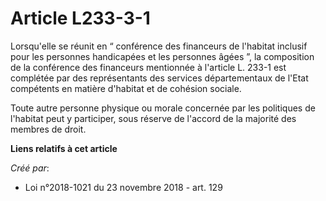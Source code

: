 # Article L233-3-1

Lorsqu'elle se réunit en “ conférence des financeurs de l'habitat inclusif pour les personnes handicapées et les personnes
âgées ”, la composition de la conférence des financeurs mentionnée à l'article L. 233-1 est complétée par des représentants
des services départementaux de l'Etat compétents en matière d'habitat et de cohésion sociale.

Toute autre personne physique ou morale concernée par les politiques de l'habitat peut y participer, sous réserve de l'accord
de la majorité des membres de droit.

**Liens relatifs à cet article**

_Créé par_:

  - Loi n°2018-1021 du 23 novembre 2018 - art. 129
